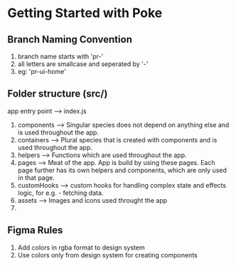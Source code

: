 # Getting Started with Poke

## Branch Naming Convention

1. branch name starts with 'pr-'
2. all letters are smallcase and seperated by '-'
3. eg: 'pr-ui-home'

## Folder structure (src/)

app entry point --> index.js

1. components --> Singular species does not depend on anything else and is used throughout the app.
2. containers --> Plural species that is created with components and is used throughout the app.
3. helpers --> Functions which are used throughout the app.
4. pages --> Meat of the app. App is build by using these pages. Each page further has its own helpers and components, which are only used in that page. 
5. customHooks --> custom hooks for handling complex state and effects logic, for e.g. - fetching data.
6. assets --> Images and icons used throught the app
7. 

## Figma Rules

1. Add colors in rgba format to design system
2. Use colors only from design system for creating components

